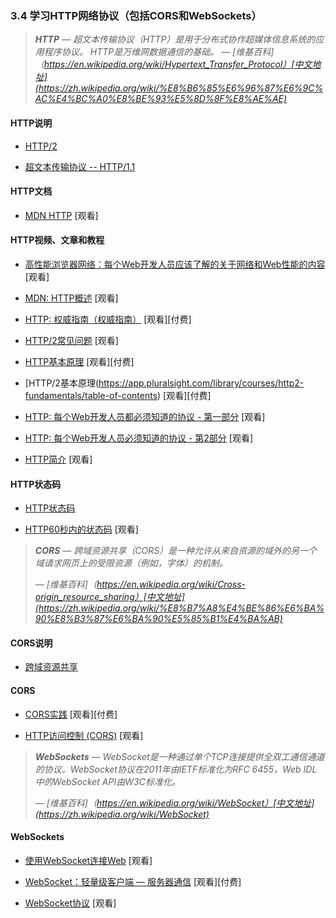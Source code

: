 <!-- 3.4 - Learn HTTP/Networks (Including CORS & WebSockets) -->
### 3.4 学习HTTP网络协议（包括CORS和WebSockets）

<!-- HTTP - The Hypertext Transfer Protocol (HTTP) is an application protocol for distributed, collaborative, hypermedia information systems. HTTP is the foundation of data communication for the World Wide Web. 
— [Wikipedia](https://en.wikipedia.org/wiki/Hypertext_Transfer_Protocol) -->
> ***HTTP** — 超文本传输协议（HTTP）是用于分布式协作超媒体信息系统的应用程序协议。 HTTP是万维网数据通信的基础。*
> *— [维基百科]（https://en.wikipedia.org/wiki/Hypertext_Transfer_Protocol）[中文地址](https://zh.wikipedia.org/wiki/%E8%B6%85%E6%96%87%E6%9C%AC%E4%BC%A0%E8%BE%93%E5%8D%8F%E8%AE%AE)*

#### HTTP说明

*   [HTTP/2](https://http2.github.io/)

*   [超文本传输协议 -- HTTP/1.1](https://tools.ietf.org/html/rfc2616)

#### HTTP文档

*   [MDN HTTP](https://developer.mozilla.org/en-US/docs/Web/HTTP) \[观看\]

#### HTTP视频、文章和教程

*   [高性能浏览器网络：每个Web开发人员应该了解的关于网络和Web性能的内容](http://chimera.labs.oreilly.com/books/1230000000545/index.html) \[观看\]

*   [MDN: HTTP概述](https://developer.mozilla.org/en-US/docs/Web/HTTP/Overview) \[观看\]

*   [HTTP: 权威指南（权威指南）](https://www.amazon.com/HTTP-Definitive-Guide-Guides/dp/1565925092/ref=cm_cr_arp_d_product_top?&_encoding=UTF8&tag=frontend-handbook-20&linkCode=ur2&linkId=11b990b79d33ddbef63712765715a9c1&camp=1789&creative=9325) \[观看\]\[付费\]

*   [HTTP/2常见问题](https://http2.github.io/faq/#what-are-the-key-differences-to-http1x) \[观看\]

*   [HTTP基本原理](http://www.pluralsight.com/courses/xhttp-fund) \[观看\]\[付费\]

*   [HTTP/2基本原理(https://app.pluralsight.com/library/courses/http2-fundamentals/table-of-contents) \[观看\]\[付费\]

*   [HTTP: 每个Web开发人员都必须知道的协议 - 第一部分](http://code.tutsplus.com/tutorials/http-the-protocol-every-web-developer-must-know-part-1--net-31177) \[观看\]

*   [HTTP: 每个Web开发人员必须知道的协议 - 第2部分](http://code.tutsplus.com/tutorials/http-the-protocol-every-web-developer-must-know-part-2--net-31155) \[观看\]

*   [HTTP简介](http://code.tutsplus.com/series/http-succinctly--net-33683) \[观看\]

#### HTTP状态码

*   [HTTP状态码](https://httpstatuses.com/)

*   [HTTP60秒内的状态码](http://webdesign.tutsplus.com/tutorials/http-status-codes-in-60-seconds--cms-24317) \[观看\]

<!-- CORS - Cross-origin resource sharing (CORS) is a mechanism that allows restricted resources (e.g., fonts) on a web page to be requested from another domain outside the domain from which the resource originated.
— [Wikipedia](https://en.wikipedia.org/wiki/Cross-origin_resource_sharing) -->
> ***CORS** — 跨域资源共享（CORS）是一种允许从来自资源的域外的另一个域请求网页上的受限资源（例如，字体）的机制。*
>
> *— [维基百科]（https://en.wikipedia.org/wiki/Cross-origin_resource_sharing）[中文地址](https://zh.wikipedia.org/wiki/%E8%B7%A8%E4%BE%86%E6%BA%90%E8%B3%87%E6%BA%90%E5%85%B1%E4%BA%AB)*

#### CORS说明

*   [跨域资源共享](https://www.w3.org/TR/cors/)

#### CORS

*   [CORS实践](https://www.amazon.com/CORS-Action-Creating-consuming-cross-origin/dp/161729182X/?&_encoding=UTF8&tag=frontend-handbook-20&linkCode=ur2&linkId=47ebd885d688a4ed69f77a1bd8273f8a&camp=1789&creative=9325) \[观看\]\[付费\]

*   [HTTP访问控制 (CORS)](https://developer.mozilla.org/en-US/docs/Web/HTTP/Access_control_CORS) \[观看\]

<!-- WebSockets - WebSocket is a protocol providing full-duplex communication channels over a single TCP connection. The WebSocket protocol was standardized by the IETF as RFC 6455 in 2011, and the WebSocket API in Web IDL is being standardized by the W3C.
— [Wikipedia](https://en.wikipedia.org/wiki/WebSocket) -->
> ***WebSockets** — WebSocket是一种通过单个TCP连接提供全双工通信通道的协议。WebSocket协议在2011年由IETF标准化为RFC 6455，Web IDL中的WebSocket API由W3C标准化。*
>
> *— [维基百科]（https://en.wikipedia.org/wiki/WebSocket）[中文地址](https://zh.wikipedia.org/wiki/WebSocket)*

#### WebSockets

*   [使用WebSocket连接Web](https://code.tutsplus.com/courses/connect-the-web-with-websockets) \[观看\]

*   [WebSocket：轻量级客户端 — 服务器通信](https://www.amazon.com/WebSocket-Client-Server-Communications-Andrew-Lombardi/dp/1449369278/?&_encoding=UTF8&tag=frontend-handbook-20&linkCode=ur2&linkId=dd39395cf3d2ab4fc7c820d7c19db39a&camp=1789&creative=9325) \[观看\]\[付费\]

*   [WebSocket协议](https://tools.ietf.org/html/rfc6455) \[观看\]

